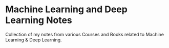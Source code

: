 # Machine Learning and Deep Learning Notes

Collection of my notes from various Courses and Books related to Machine Learning & Deep Learning. 